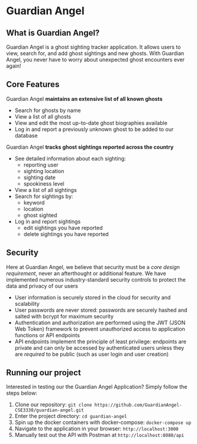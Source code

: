 # Guardian Angel
## What is Guardian Angel?
Guardian Angel is a ghost sighting tracker application. It allows users to view, search for, and add ghost sightings and new ghosts. With Guardian Angel, you never have to worry about  unexpected ghost encounters ever again!
## Core Features
Guardian Angel **maintains an extensive list of all known ghosts**
* Search for ghosts by name
* View a list of all ghosts
* View and edit the most up-to-date ghost biographies available
* Log in and report a previously unknown ghost to be added to our database

Guardian Angel **tracks ghost sightings reported across the country**
* See detailed information about each sighting:
	* reporting user
	* sighting location
	* sighting date
	* spookiness level
* View a list of all sightings
* Search for sightings by:
	* keyword
	* location
	* ghost sighted
* Log in and report sightings
	* edit sightings you have reported
	* delete sightings you have reported

## Security 
Here at Guardian Angel, we believe that security must be a _core design requirement_, never an afterthought or additional feature. We have implemented numerous industry-standard security controls to protect the data and privacy of our users
* User information is securely stored in the cloud for security and scalability
* User passwords are never stored: passwords are securely hashed and salted with bcrypt for maximum security
* Authentication and authorization are performed using the JWT (JSON Web Token) framework to prevent unauthorized access to application functions or API endpoints
* API endpoints implement the principle of least privilege: endpoints are private and can only be accessed by authenticated users unless they are _required_ to be public (such as user login and user creation)

## Running our project
Interested in testing our the Guardian Angel Application? Simply follow the steps below:
1. Clone our repository:
`git clone https://github.com/GuardianAngel-CSE3330/guardian-angel.git`
2. Enter the project directory: `cd guardian-angel`
3. Spin up the docker containers with docker-compose: `docker-compose up`
4. Navigate to the application in your browser: `http://localhost:3000`
5. Manually test out the API with Postman at `http://localhost:8080/api`

